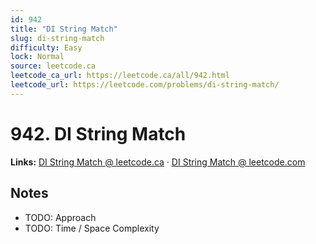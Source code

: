 ```yaml
--- 
id: 942
title: "DI String Match"
slug: di-string-match
difficulty: Easy
lock: Normal
source: leetcode.ca
leetcode_ca_url: https://leetcode.ca/all/942.html
leetcode_url: https://leetcode.com/problems/di-string-match/
---
```


# 942. DI String Match

**Links:** [DI String Match @ leetcode.ca](https://leetcode.ca/all/942.html) · [DI String Match @ leetcode.com](https://leetcode.com/problems/di-string-match/)

## Notes
- TODO: Approach
- TODO: Time / Space Complexity
